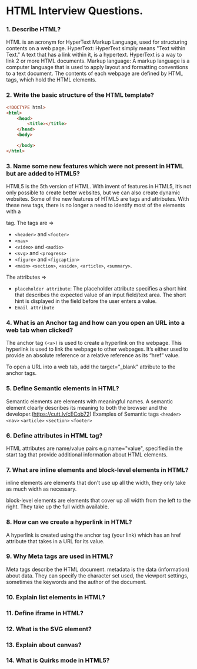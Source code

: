 # HTML Interview Questions.

### 1. Describe HTML? 


HTML is an acronym for HyperText Markup Language, used for structuring contents on a web page. HyperText: HyperText simply means "Text within Text." A text that has a link within it, is a hypertext. HyperText is a way to link 2 or more HTML documents.
Markup language: A markup language is a computer language that is used to apply layout and formatting conventions to a text document. The contents of each webpage are defined by HTML tags, which hold the HTML elements.


### 2. Write the basic structure of the HTML template? 


```html
<!DOCTYPE html>
<html>
	<head>
		<title></title>
	</head>
	<body>

	</body>
</html>
```


### 3. Name some new features which were not present in HTML but are added to HTML5? 


HTML5 is the 5th version of HTML. With invent of features in HTML5, it’s not only possible to create better websites, but we can also create dynamic websites.
Some of the new features of HTML5 are tags and attributes.  With these new tags, there is no longer a need to identify most of the elements with a <div> tag. 
The tags are =>

- `<header>` and `<footer>`
- `<nav>`
- `<video>` and `<audio>` 
- `<svg>` and `<progress>`
- `<figure>` and `<figcaption>`
- `<main>` `<section>`, `<aside>`, `<article>`, `<summary>`.

The attributes =>

- `placeholder attribute`: The placeholder attribute specifies a short hint that describes the expected value of an input field/text area. The short hint is displayed in the field before the user enters a value.
- `Email attribute`


### 4. What is an Anchor tag and how can you open an URL into a web tab when clicked?


The anchor tag `(<a>)` is used to create a hyperlink on the webpage. This hyperlink is used to link the webpage to other webpages. It’s either used to provide an absolute reference or a relative reference as its “href” value.  

To open a URL into a web tab, add the target="_blank" attribute to the anchor tags.


### 5. Define Semantic elements in HTML? 


Semantic elements are elements with meaningful names.
A semantic element clearly describes its meaning to both the browser and the developer.(https://cutt.ly/cECob72)
Examples of Semantic tags
`<header>`
`<nav>`
`<article>`
`<section>`
`<footer>`


### 6. Define attributes in HTML tag?


HTML attributes are name/value pairs e.g name="value", specified in the start tag that provide additional information about HTML elements.


### 7. What are inline elements and block-level elements in HTML? 


inline elements are elements that don't use up all the width, they only take as much width as necessary.

block-level elements are elements that cover up all width from the left to the right. They take up the full width available.


### 8. How can we create a hyperlink in HTML? 


A hyperlink is created using the anchor tag (<a>your link</a>) which has an href attribute that takes in a URL for its value.


### 9. Why Meta tags are used in HTML? 


Meta tags describe the HTML document. metadata is the data (information) about data. They can specify the character set used, the viewport settings, sometimes the keywords and the author of the document.



### 10. Explain list elements in HTML? 


### 11. Define iframe in HTML?


### 12. What is the SVG element?


### 13. Explain about canvas? 


### 14. What is Quirks mode in HTML5?